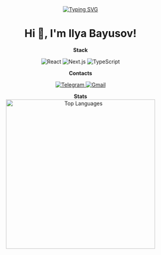 <html lang="en">
<head>
    <meta charset="UTF-8">
    <meta name="viewport" content="width=device-width, initial-scale=1.0">
    <link rel="stylesheet" href="styles.css">
</head>
<body>
    <div align='center'>
        <div class="header">
            <a href=""><img src="https://readme-typing-svg.herokuapp.com?font=Fira+Code&pause=1000&color=1DF72E&width=435&lines=Front-end+Developer" alt="Typing SVG" /></a>
            <br>
        <h1>Hi 👋, I'm Ilya Bayusov!</h1>
      </div>
      <strong align='center'>Stack</strong>
      <p>
        <img src="https://img.shields.io/badge/React-18-blue?logo=react" alt="React" />
        <img src="https://img.shields.io/badge/Next.js-14-black?logo=next.js" alt="Next.js" />
        <img src="https://img.shields.io/badge/TypeScript-blue?logo=typescript" alt="TypeScript" />
      </p>
      <strong align='center'>Contacts</strong>
      <p>
        <a href="https://t.me/g_usyara" target="_blank">
          <img src="https://img.shields.io/badge/telegram-%2326A5E4?style=for-the-badge" alt="Telegram" />
        </a>
         <a href="https://mail.google.com/mail/u/0/#inbox/FMfcgzQZTVrVbcsxLBvdMXMfrwzldXnG?compose=GTvVlcSDbSPfJLLzHmqcqjcfDRqswHGtGDHQmZGTfmRbjkNwvGrCTZxsRNZZvLPGnLBdNPdTWdJfh" target="_blank">
          <img src="https://img.shields.io/badge/Gmail-%23EA4335?style=for-the-badge" alt="Gmail" />
        </a>
      </p>
      <strong align='center'>Stats</strong>
      <div>
          <img 
              src="https://github-readme-stats.vercel.app/api/top-langs/?username=IlyaBayusov&layout=compact&theme=radical" 
              alt="Top Languages" 
              width="400"
          />
      </div>
    </div>
</body>
</html>
